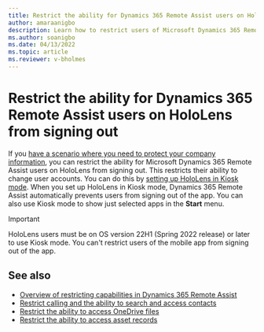 ```yaml
---
title: Restrict the ability for Dynamics 365 Remote Assist users on HoloLens from changing signing out
author: amaraanigbo
description: Learn how to restrict users of Microsoft Dynamics 365 Remote Assist from changing signing out of the app. 
ms.author: soanigbo
ms.date: 04/13/2022
ms.topic: article
ms.reviewer: v-bholmes
---
```


# Restrict the ability for Dynamics 365 Remote Assist users on HoloLens from signing out

If you [have a scenario where you need to protect your company information](restricted-mode-overview.md), you can restrict the ability for Microsoft Dynamics 365 Remote Assist users on HoloLens from signing out. This restricts their ability to change user accounts. You can do this by [setting up HoloLens in Kiosk mode](https://docs.microsoft.com/en-us/hololens/hololens-kiosk?tabs=uisak%2Cautologon). When you set up HoloLens in Kiosk mode, Dynamics 365 Remote Assist automatically prevents users from signing out of the app. You can also use Kiosk mode to show just selected apps in the **Start** menu. 

> [!IMPORTANT]
> HoloLens users must be on OS version 22H1 (Spring 2022 release) or later to use Kiosk mode. You can't restrict users of the mobile app from signing out of the app. 

## See also

- [Overview of restricting capabilities in Dynamics 365 Remote Assist](restricted-mode-overview.md)
- [Restrict calling and the ability to search and access contacts](restricted-mode-calling.md)
- [Restrict the ability to access OneDrive files](restricted-mode-files.md)
- [Restrict the ability to access asset records](restricted-mode-assets.md)
